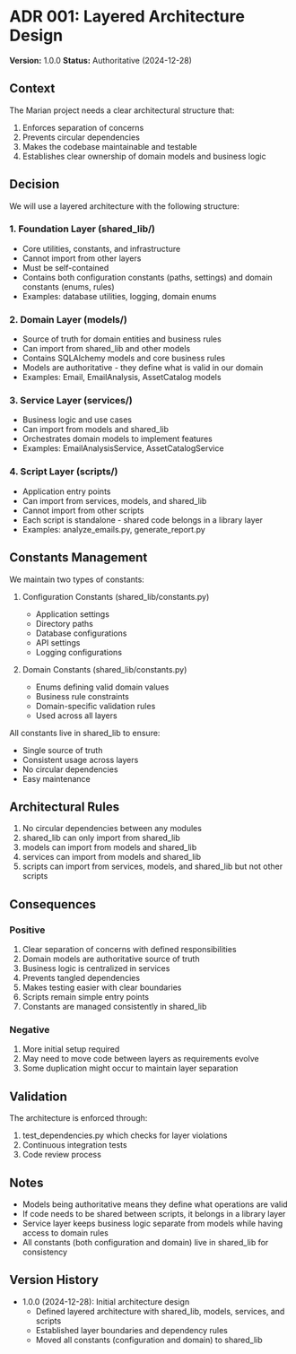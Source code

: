 # ADR 001: Layered Architecture Design

**Version:** 1.0.0
**Status:** Authoritative (2024-12-28)

## Context
The Marian project needs a clear architectural structure that:
1. Enforces separation of concerns
2. Prevents circular dependencies
3. Makes the codebase maintainable and testable
4. Establishes clear ownership of domain models and business logic

## Decision
We will use a layered architecture with the following structure:

### 1. Foundation Layer (shared_lib/)
- Core utilities, constants, and infrastructure
- Cannot import from other layers
- Must be self-contained
- Contains both configuration constants (paths, settings) and domain constants (enums, rules)
- Examples: database utilities, logging, domain enums

### 2. Domain Layer (models/)
- Source of truth for domain entities and business rules
- Can import from shared_lib and other models
- Contains SQLAlchemy models and core business rules
- Models are authoritative - they define what is valid in our domain
- Examples: Email, EmailAnalysis, AssetCatalog models

### 3. Service Layer (services/)
- Business logic and use cases
- Can import from models and shared_lib
- Orchestrates domain models to implement features
- Examples: EmailAnalysisService, AssetCatalogService

### 4. Script Layer (scripts/)
- Application entry points
- Can import from services, models, and shared_lib
- Cannot import from other scripts
- Each script is standalone - shared code belongs in a library layer
- Examples: analyze_emails.py, generate_report.py

## Constants Management
We maintain two types of constants:

1. Configuration Constants (shared_lib/constants.py)
   - Application settings
   - Directory paths
   - Database configurations
   - API settings
   - Logging configurations

2. Domain Constants (shared_lib/constants.py)
   - Enums defining valid domain values
   - Business rule constraints
   - Domain-specific validation rules
   - Used across all layers

All constants live in shared_lib to ensure:
- Single source of truth
- Consistent usage across layers
- No circular dependencies
- Easy maintenance

## Architectural Rules
1. No circular dependencies between any modules
2. shared_lib can only import from shared_lib
3. models can import from models and shared_lib
4. services can import from models and shared_lib
5. scripts can import from services, models, and shared_lib but not other scripts

## Consequences

### Positive
1. Clear separation of concerns with defined responsibilities
2. Domain models are authoritative source of truth
3. Business logic is centralized in services
4. Prevents tangled dependencies
5. Makes testing easier with clear boundaries
6. Scripts remain simple entry points
7. Constants are managed consistently in shared_lib

### Negative
1. More initial setup required
2. May need to move code between layers as requirements evolve
3. Some duplication might occur to maintain layer separation

## Validation
The architecture is enforced through:
1. test_dependencies.py which checks for layer violations
2. Continuous integration tests
3. Code review process

## Notes
- Models being authoritative means they define what operations are valid
- If code needs to be shared between scripts, it belongs in a library layer
- Service layer keeps business logic separate from models while having access to domain rules
- All constants (both configuration and domain) live in shared_lib for consistency

## Version History
- 1.0.0 (2024-12-28): Initial architecture design
  - Defined layered architecture with shared_lib, models, services, and scripts
  - Established layer boundaries and dependency rules
  - Moved all constants (configuration and domain) to shared_lib
